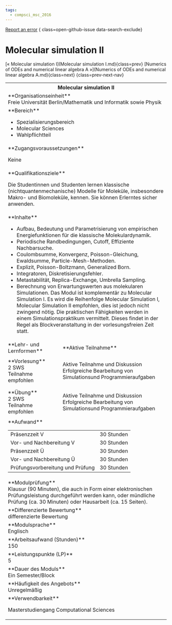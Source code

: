 ```yaml
---
tags:
  - compsci_msc_2016
---
```

[Report an error](https://github.com/SGSSGene/FUB-SUP/issues/new?title=Error%20in%20%22Molecular%20simulation%20II%22&body=There%20seems%20to%20be%20an%20error%20in%20module%20%22Molecular%20simulation%20II%22%2E%0A%0A%3CDescribe%20here%20a%20slightly%20more%20detailed%20description%20of%20what%20is%20wrong%3E&labels=bug)
{ class=open-github-issue data-search-exclude}

# Molecular simulation II

[« Molecular simulation I](Molecular simulation I.md){class=prev}
[Numerics of ODEs and numerical linear algebra A »](Numerics of ODEs and numerical linear algebra A.md){class=next}
{class=prev-next-nav}

<table markdown id="moduledesc">
<tr markdown class="moduledesc_head"><th colspan="2">Molecular simulation II </th></tr>
<tr markdown><td colspan="2">**Organisationseinheit**   <br>Freie Universität Berlin/Mathematik und Informatik sowie Physik</td></tr>

<tr markdown><td colspan="2">**Bereich**<br>


- Spezialisierungsbereich
- Molecular Sciences
- Wahlpflichtteil

</td></tr>

<tr markdown><td colspan="2">**Zugangsvoraussetzungen** <br>

Keine


</td></tr>
<tr markdown><td colspan="2">**Qualifikationsziele**    <br>

Die Studentinnen und Studenten lernen klassische (nichtquantenmechanische)
Modelle für Moleküle, insbesondere Makro- und Biomoleküle, kennen. Sie
können Erlerntes sicher anwenden.


</td></tr>
<tr markdown><td colspan="2">**Inhalte**                <br>


- Aufbau, Bedeutung und Parametrisierung von empirischen Energiefunktionen
  für die klassische Molekulardynamik.
- Periodische Randbedingungen, Cutoff, Effiziente Nachbarsuche.
- Coulombsumme, Konvergenz, Poisson-Gleichung, Ewaldsumme,
  Particle-Mesh-Methoden.
- Explizit, Poisson-Boltzmann, Generalized Born.
- Integratoren, Diskretisierungsfehler.
- Metastabilität, Replica-Exchange, Umbrella Sampling.
- Berechnung von Erwartungswerten aus molekularen Simulationen. Das Modul
  ist komplementär zu Molecular Simulation I. Es wird die Reihenfolge
  Molecular Simulation I, Molecular Simulation II empfohlen, dies ist jedoch
  nicht zwingend nötig. Die praktischen Fähigkeiten werden in einem
  Simulationspraktikum vermittelt. Dieses findet in der Regel als
  Blockveranstaltung in der vorlesungsfreien Zeit statt.


</td></tr>

<tr markdown><td>**Lehr- und Lernformen**</td><td>**Aktive Teilnahme**</td></tr>
<tr markdown><td> **Vorlesung** <br>2 SWS <br> Teilnahme empfohlen</td><td>

Aktive Teilnahme und Diskussion
Erfolgreiche Bearbeitung von Simulationsund Programmieraufgaben
</td></tr>
<tr markdown><td> **Übung** <br>2 SWS <br> Teilnahme empfohlen</td><td>

Aktive Teilnahme und Diskussion
Erfolgreiche Bearbeitung von Simulationsund Programmieraufgaben
</td></tr>
<tr markdown><td colspan="2">**Aufwand**                <br>
<table class="aufwand_table">
<tr><td>Präsenzzeit V</td><td>30 Stunden</td></tr>
<tr><td>Vor- und Nachbereitung V</td><td>30 Stunden</td></tr>
<tr><td>Präsenzzeit Ü</td><td>30 Stunden</td></tr>
<tr><td>Vor- und Nachbereitung Ü</td><td>30 Stunden</td></tr>
<tr><td>Prüfungsvorbereitung und Prüfung</td><td>30 Stunden</td></tr>
</table>

</td></tr>
<tr markdown><td colspan="2">**Modulprüfung**             <br>Klausur (90 Minuten), die auch in Form einer elektronischen Prüfungsleistung
durchgeführt werden kann, oder mündliche Prüfung (ca. 30 Minuten) oder
Hausarbeit (ca. 15 Seiten).


</td></tr>
<tr markdown><td colspan="2">**Differenzierte Bewertung** <br>differenzierte Bewertung

</td></tr>
<tr markdown><td colspan="2">**Modulsprache**             <br>Englisch</td></tr>
<tr markdown><td colspan="2">**Arbeitsaufwand (Stunden)** <br>150</td></tr>
<tr markdown><td colspan="2">**Leistungspunkte (LP)**     <br>5</td></tr>
<tr markdown><td colspan="2">**Dauer des Moduls**         <br>Ein Semester/Block</td></tr>
<tr markdown><td colspan="2">**Häufigkeit des Angebots**  <br>Unregelmäßig</td></tr>
<tr markdown><td colspan="2">**Verwendbarkeit**           <br>

Masterstudiengang Computational Sciences


</td></tr>

</table>
